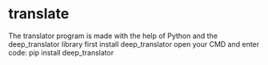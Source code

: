 # translate
The translator program is made with the help of Python and the deep_translator library
first install deep_translator
open your CMD and enter code:
pip install deep_translator
